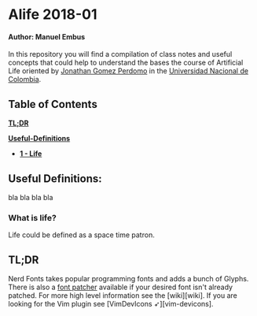 # Alife 2018-01
#### Author: Manuel Embus

In this repository you will find a compilation of class notes and useful concepts that could help to understand the bases the course of Artificial Life oriented by [Jonathan Gomez Perdomo](http://dis.unal.edu.co/~jgomezpe/) in the [Universidad Nacional de Colombia](http://unal.edu.co/).
## Table of Contents
[**TL;DR**](#tldr)

[**Useful-Definitions**](#Useful-Definitions)
* [**1 - Life**](#Wat-is-life?)
## Useful Definitions:
bla
bla
bla
bla
### What is life?
Life could be defined as a space time patron.

## TL;DR
  Nerd Fonts takes popular programming fonts and adds a bunch of Glyphs.
  There is also a [font patcher](#font-patcher) available if your desired font isn't already patched.
  For more high level information see the [wiki][wiki]. If you are looking for the Vim plugin see [VimDevIcons ➶][vim-devicons].
